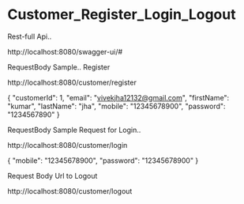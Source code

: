 # Customer_Register_Login_Logout

Rest-full Api..

http://localhost:8080/swagger-ui/#

RequestBody Sample..  Register

http://localhost:8080/customer/register


{
  "customerId": 1,
  "email": "vivekjha12132@gmail.com",
  "firstName": "kumar",
  "lastName": "jha",
  "mobile": "12345678900",
  "password": "1234567890"
}

RequestBody Sample Request for Login..


http://localhost:8080/customer/login

{
  "mobile": "12345678900",
  "password": "12345678900"
}


Request Body Url to Logout

http://localhost:8080/customer/logout



